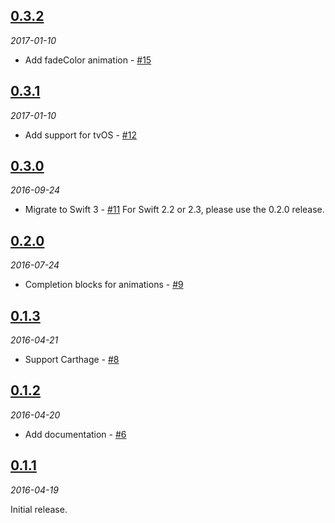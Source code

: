 ## [0.3.2](https://github.com/keithito/SimpleAnimation/releases/tag/0.3.2)
*2017-01-10*

- Add fadeColor animation - [#15](https://github.com/keithito/SimpleAnimation/pull/15)


## [0.3.1](https://github.com/keithito/SimpleAnimation/releases/tag/0.3.1)
*2017-01-10*

- Add support for tvOS - [#12](https://github.com/keithito/SimpleAnimation/pull/12)


## [0.3.0](https://github.com/keithito/SimpleAnimation/releases/tag/0.3.0)
*2016-09-24*

- Migrate to Swift 3 - [#11](https://github.com/keithito/SimpleAnimation/pull/11)
  For Swift 2.2 or 2.3, please use the 0.2.0 release.


## [0.2.0](https://github.com/keithito/SimpleAnimation/releases/tag/0.2.0)
*2016-07-24*

- Completion blocks for animations - [#9](https://github.com/keithito/SimpleAnimation/pull/9)


## [0.1.3](https://github.com/keithito/SimpleAnimation/releases/tag/0.1.3)
*2016-04-21*

- Support Carthage - [#8](https://github.com/keithito/SimpleAnimation/pull/8)


## [0.1.2](https://github.com/keithito/SimpleAnimation/releases/tag/0.1.2)
*2016-04-20*

- Add documentation - [#6](https://github.com/keithito/SimpleAnimation/pull/6)


## [0.1.1](https://github.com/keithito/SimpleAnimation/releases/tag/0.1.1)
*2016-04-19*

Initial release.
